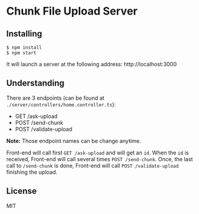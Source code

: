 # Chunk File Upload Server

## Installing

```
$ npm install
$ npm start
```

It will launch a server at the following address: http://localhost:3000

## Understanding

There are 3 endpoints (can be found at `./server/controllers/home.controller.ts`):

* GET /ask-upload
* POST /send-chunk
* POST /validate-upload

__Note:__ Those endpoint names can be change anytime.

Front-end will call first `GET /ask-upload` and will get an `id`.
When the `id` is received, Front-end will call several times `POST /send-chunk`. Once, the last call to `/send-chunk` is done, Front-end will call `POST /validate-upload` finishing the upload.

## License

MIT
